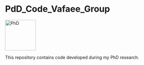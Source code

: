 # PdD_Code_Vafaee_Group

<img src="https://github.com/user-attachments/assets/8fe36ecd-992d-4f02-b2e5-ed9771be3413" alt="PhD" width="100"/>


This repository contains code developed during my PhD research.
